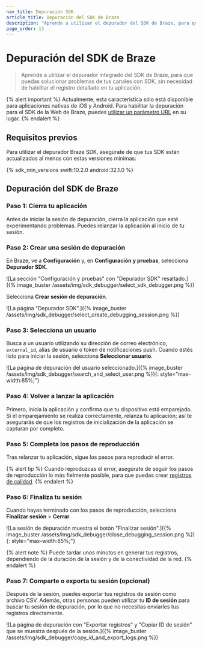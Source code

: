 ```yaml
---
nav_title: Depuración SDK
article_title: Depuración del SDK de Braze 
description: "Aprende a utilizar el depurador del SDK de Braze, para que puedas solucionar los problemas de tus canales con SDK, sin habilitar manualmente el registro detallado en tu aplicación."
page_order: 13
---
```


# Depuración del SDK de Braze

> Aprende a utilizar el depurador integrado del SDK de Braze, para que puedas solucionar problemas de tus canales con SDK, sin necesidad de habilitar el registro detallado en tu aplicación.

{% alert important %}
Actualmente, esta característica sólo está disponible para aplicaciones nativas de iOS y Android. Para habilitar la depuración para el SDK de la Web de Braze, puedes [utilizar un parámetro URL]({{site.baseurl}}/developer_guide/platform_integration_guides/web/initial_sdk_setup/#logging) en su lugar.
{% endalert %}

## Requisitos previos

Para utilizar el depurador Braze SDK, asegúrate de que tus SDK están actualizados al menos con estas versiones mínimas:

{% sdk_min_versions swift:10.2.0 android:32.1.0 %}

## Depuración del SDK de Braze

### Paso 1: Cierra tu aplicación

Antes de iniciar la sesión de depuración, cierra la aplicación que esté experimentando problemas. Puedes relanzar la aplicación al inicio de tu sesión.

### Paso 2: Crear una sesión de depuración

En Braze, ve a **Configuración** y, en **Configuración y pruebas**, selecciona **Depurador SDK**.

![La sección "Configuración y pruebas" con "Depurador SDK" resaltado.]({% image_buster /assets/img/sdk_debugger/select_sdk_debugger.png %})

Selecciona **Crear sesión de depuración**.

![La página "Depurador SDK".]({% image_buster /assets/img/sdk_debugger/select_create_debugging_session.png %})

### Paso 3: Selecciona un usuario

Busca a un usuario utilizando su dirección de correo electrónico, `external_id`, alias de usuario o token de notificaciones push. Cuando estés listo para iniciar la sesión, selecciona **Seleccionar usuario**.

![La página de depuración del usuario seleccionado.]({% image_buster /assets/img/sdk_debugger/search_and_select_user.png %}){: style="max-width:85%;"}

### Paso 4: Volver a lanzar la aplicación

Primero, inicia la aplicación y confirma que tu dispositivo está emparejado. Si el emparejamiento se realiza correctamente, relanza tu aplicación; así te asegurarás de que los registros de inicialización de la aplicación se capturan por completo.

### Paso 5: Completa los pasos de reproducción

Tras relanzar tu aplicación, sigue los pasos para reproducir el error.

{% alert tip %}
Cuando reproduzcas el error, asegúrate de seguir los pasos de reproducción lo más fielmente posible, para que puedas crear [registros de calidad](#step-6-export-your-session-logs-optional).
{% endalert %}

### Paso 6: Finaliza tu sesión

Cuando hayas terminado con los pasos de reproducción, selecciona **Finalizar sesión** > **Cerrar**.

![La sesión de depuración muestra el botón "Finalizar sesión".]({% image_buster /assets/img/sdk_debugger/close_debugging_session.png %}){: style="max-width:85%;"}

{% alert note %}
Puede tardar unos minutos en generar tus registros, dependiendo de la duración de la sesión y de la conectividad de la red.
{% endalert %}

### Paso 7: Comparte o exporta tu sesión (opcional)

Después de la sesión, puedes exportar tus registros de sesión como archivo CSV. Además, otras personas pueden utilizar tu **ID de sesión** para buscar tu sesión de depuración, por lo que no necesitas enviarles tus registros directamente.

![La página de depuración con "Exportar registros" y "Copiar ID de sesión" que se muestra después de la sesión.]({% image_buster /assets/img/sdk_debugger/copy_id_and_export_logs.png %})
